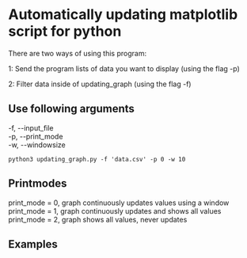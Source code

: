 # Automatically updating matplotlib script for python 
There are two ways of using this program:

1: Send the program lists of data you want to display (using the flag -p)

2: Filter data inside of updating_graph (using the flag -f)

## Use following arguments 
-f, --input_file\
-p, --print_mode\
-w, --windowsize

```
python3 updating_graph.py -f 'data.csv' -p 0 -w 10
```

## Printmodes
print_mode = 0,	graph continuously updates values using a window \
print_mode = 1,	graph continuously updates and shows all values \
print_mode = 2,	graph shows all values, never updates 

## Examples